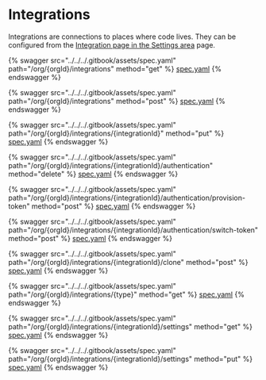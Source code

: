 # Integrations

Integrations are connections to places where code lives. They can be configured from the [Integration page in the Settings area](https://app.snyk.io/manage/integrations) page.

{% swagger src="../../../.gitbook/assets/spec.yaml" path="/org/{orgId}/integrations" method="get" %}
[spec.yaml](../../../.gitbook/assets/spec.yaml)
{% endswagger %}

{% swagger src="../../../.gitbook/assets/spec.yaml" path="/org/{orgId}/integrations" method="post" %}
[spec.yaml](../../../.gitbook/assets/spec.yaml)
{% endswagger %}

{% swagger src="../../../.gitbook/assets/spec.yaml" path="/org/{orgId}/integrations/{integrationId}" method="put" %}
[spec.yaml](../../../.gitbook/assets/spec.yaml)
{% endswagger %}

{% swagger src="../../../.gitbook/assets/spec.yaml" path="/org/{orgId}/integrations/{integrationId}/authentication" method="delete" %}
[spec.yaml](../../../.gitbook/assets/spec.yaml)
{% endswagger %}

{% swagger src="../../../.gitbook/assets/spec.yaml" path="/org/{orgId}/integrations/{integrationId}/authentication/provision-token" method="post" %}
[spec.yaml](../../../.gitbook/assets/spec.yaml)
{% endswagger %}

{% swagger src="../../../.gitbook/assets/spec.yaml" path="/org/{orgId}/integrations/{integrationId}/authentication/switch-token" method="post" %}
[spec.yaml](../../../.gitbook/assets/spec.yaml)
{% endswagger %}

{% swagger src="../../../.gitbook/assets/spec.yaml" path="/org/{orgId}/integrations/{integrationId}/clone" method="post" %}
[spec.yaml](../../../.gitbook/assets/spec.yaml)
{% endswagger %}

{% swagger src="../../../.gitbook/assets/spec.yaml" path="/org/{orgId}/integrations/{type}" method="get" %}
[spec.yaml](../../../.gitbook/assets/spec.yaml)
{% endswagger %}

{% swagger src="../../../.gitbook/assets/spec.yaml" path="/org/{orgId}/integrations/{integrationId}/settings" method="get" %}
[spec.yaml](../../../.gitbook/assets/spec.yaml)
{% endswagger %}

{% swagger src="../../../.gitbook/assets/spec.yaml" path="/org/{orgId}/integrations/{integrationId}/settings" method="put" %}
[spec.yaml](../../../.gitbook/assets/spec.yaml)
{% endswagger %}
